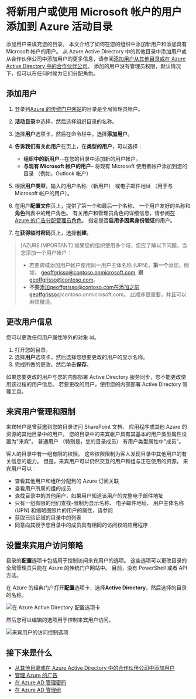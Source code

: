 <properties
    pageTitle="将新用户添加到 Azure Active Directory |Microsoft Azure"
    description="解释如何将新用户添加或更改在 Azure Active Directory 中的用户信息。"
    services="active-directory"
    documentationCenter=""
    authors="curtand"
    manager="femila"
    editor=""/>

<tags
    ms.service="active-directory"
    ms.workload="identity"
    ms.tgt_pltfrm="na"
    ms.devlang="na"
    ms.topic="get-started-article"
    ms.date="09/22/2016"
    ms.author="curtand"/>

# <a name="add-new-users--or-users-with-microsoft-accounts-to-azure-active-directory"></a>将新用户或使用 Microsoft 帐户的用户添加到 Azure 活动目录

添加用户来填充您的目录。 本文介绍了如何在您的组织中添加新用户和添加具有 Microsoft 帐户的用户。 从 Azure Active Directory 中的其他目录中添加用户或从合作伙伴公司中添加用户的更多信息，请参阅[添加用户从其他目录或在 Azure Active Directory 中的合作伙伴公司](active-directory-create-users-external.md)。 添加的用户没有管理员权限，默认情况下，但可以在任何时候为它们分配角色。

## <a name="add-a-user"></a>添加用户

1. 登录到[Azure 的传统门户网站](https://manage.windowsazure.com)的目录是全局管理员帐户。
2. **活动目录**中选择，然后选择组织目录的名称。
3. 选择**用户**选项卡，然后在命令栏中，选择**添加用户**。
4. **告诉我们有关此用户**在页上，在**类型的用户**，可以选择︰

    - **组织中的新用户**--在您的目录中添加新的用户帐户。
    - **与现有 Microsoft 帐户的用户**– 将现有 Microsoft 使用者帐户添加到您的目录 （例如，Outlook 帐户）

5. 根据**用户类型**，输入的用户名称 （新用户） 或电子邮件地址 （用于与 Microsoft 帐户的用户）。
6. 在用户**配置文件**页上，提供了第一个和最后一个名称、 一个用户友好的名称和**角色**列表中的用户角色。 有关用户和管理员角色的详细信息，请参阅[在 Azure 的广告分配管理员角色](active-directory-assign-admin-roles.md)。 指定是否**启用多因素身份验证**的用户。
7. 在**获得临时密码**页上，选择**创建**。

> [AZURE.IMPORTANT] 如果您的组织使用多个域，您应了解以下问题，当您添加一个用户帐户︰
>
> - 若要跨域添加用户帐户使用同一用户主体名称 (UPN)，**第一个**添加，例如， geoffgrisso@contoso.onmicrosoft.com, **跟** geoffgrisso@contoso.com。
> - **不要**添加geoffgrisso@contoso.com在添加之前geoffgrisso@contoso.onmicrosoft.com。 此顺序很重要，并且可以麻烦撤消。

## <a name="change-user-information"></a>更改用户信息

您可以更改任何用户属性除外的对象 id。

1. 打开您的目录。
2. 选择**用户**选项卡，然后选择您想要更改的用户的显示名称。
3. 完成所做的更改，然后单击**保存**。

如果您要更改的用户与您的内部部署 Active Directory 服务同步，您不能更改使用该过程的用户信息。 若要更改的用户，使用您的内部部署 Active Directory 管理工具。

## <a name="guest-user-management-and-limitations"></a>来宾用户管理和限制

来宾帐户是曾获邀到您的目录访问 SharePoint 文档、 应用程序或其他 Azure 的资源的其他目录中的用户。 您的目录中的来宾帐户具有其基本的用户类型属性设置为"来宾"。 普通用户 （特别是，您的目录成员） 有用户类型属性中"成员"。

客人的目录中有一组有限的权限。 这些权限限制为客人发现目录中其他用户的有关信息的能力。 但是，来宾用户可以仍然交互的用户和组与正在使用的资源。 来宾用户可以︰

- 查看其他用户和组所分配到的 Azure 订阅关联
- 查看用户所属的组的成员
- 查找目录中的其他用户，如果用户知道该用户的完整电子邮件地址
- 只有一组有限的他们查找-限制为显示名称、 电子邮件地址、 用户主体名称 (UPN) 和缩略图照片的用户的属性，请参阅
- 获取已验证域的目录中的列表
- 同意向其授予您目录中的成员具有相同的访问权的应用程序

## <a name="set-guest-user-access-policies"></a>设置来宾用户访问策略

目录的**配置**选项卡包括用于控制访问来宾用户的选项。 这些选项可以更改目录的全局管理员只能在 Azure 的传统门户网站中。 目前，没有 PowerShell 或者 API 方法。

在 Azure 的经典门户打开**配置**选项卡，选择**Active Directory**，然后选择的目录的名称。

![在 Azure Active Directory 配置选项卡][1]

然后您可以编辑的选项用于控制来宾用户访问。

![来宾用户的访问控制选项][2]


## <a name="whats-next"></a>接下来是什么

- [从其他目录或在 Azure Active Directory 中的合作伙伴公司中添加用户](active-directory-create-users-external.md)
- [管理 Azure 的广告](active-directory-administer.md)
- [在 Azure AD 管理密码](active-directory-manage-passwords.md)
- [在 Azure AD 管理组](active-directory-manage-groups.md)

<!--Image references-->
[1]: ./media/active-directory-create-users/RBACDirConfigTab.png
[2]: ./media/active-directory-create-users/RBACGuestAccessControls.png

